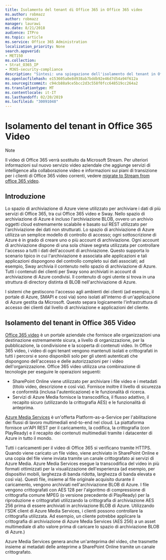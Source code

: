 ```yaml
---
title: Isolamento del tenant di Office 365 in Office 365 video
ms.author: robmazz
author: robmazz
manager: laurawi
ms.date: 8/21/2018
audience: ITPro
ms.topic: article
ms.service: Office 365 Administration
localization_priority: None
search.appverid:
- MET150
ms.collection:
- Strat_O365_IP
- M365-security-compliance
description: "Sintesi: una spiegazione dell'isolamento del tenant in Office 365 video."
ms.openlocfilehash: e153605a0e8d938ab7bddb92e46d7d54a94f612a
ms.sourcegitcommit: c94cb88a9ce5bcc2d3c558f0fcc648519cc264a2
ms.translationtype: MT
ms.contentlocale: it-IT
ms.lasthandoff: 02/20/2019
ms.locfileid: "30091048"
---
```

# <a name="tenant-isolation-in-office-365-video"></a>Isolamento del tenant in Office 365 Video

> [!NOTE]
> Il video di Office 365 verrà sostituito da Microsoft Stream. Per ulteriori informazioni sul nuovo servizio video aziendale che aggiunge servizi di intelligence alla collaborazione video e informazioni sui piani di transizione per i clienti di Office 365 video correnti, vedere [migrate to Stream from office 365 video](https://docs.microsoft.com/stream/).

## <a name="introduction"></a>Introduzione
Lo spazio di archiviazione di Azure viene utilizzato per archiviare i dati di più servizi di Office 365, tra cui Office 365 video e Sway. Nello spazio di archiviazione di Azure è incluso l'archiviazione BLOB, ovvero un archivio oggetti cloud estremamente scalabile e basato sul REST utilizzato per l'archiviazione dei dati non strutturati. Lo spazio di archiviazione di Azure utilizza un semplice modello di controllo di accesso; ogni sottoscrizione di Azure è in grado di creare uno o più account di archiviazione. Ogni account di archiviazione dispone di una sola chiave segreta utilizzata per controllare l'accesso a tutti i dati dell'account di archiviazione. Questo supporta lo scenario tipico in cui l'archiviazione è associata alle applicazioni e tali applicazioni dispongono del controllo completo sui dati associati; ad esempio, Sway archivia il contenuto nello spazio di archiviazione di Azure. Tutti i contenuti dei clienti per Sway sono archiviati in account di archiviazione di Azure condivisi. Il contenuto di ogni utente si trova in una struttura di directory distinta di BLOB nell'archiviazione di Azure.

I sistemi che gestiscono l'accesso agli ambienti dei clienti (ad esempio, il portale di Azure, SMAPI e così via) sono isolati all'interno di un'applicazione di Azure gestita da Microsoft. Questo separa logicamente l'infrastruttura di accesso dei clienti dal livello di archiviazione e applicazioni del cliente.

## <a name="tenant-isolation-in-office-365-video"></a>Isolamento del tenant in Office 365 Video
[Office 365 video](https://support.office.com/article/Meet-Office-365-Video-ca1cc1a9-a615-46e1-b6a3-40dbd99939a6) è un portale aziendale che fornisce alle organizzazioni una destinazione estremamente sicura, a livello di organizzazione, per la pubblicazione, la condivisione e la scoperta di contenuti video. In Office 365 video, i video di ogni tenant vengono mantenuti isolati e crittografati in tutti i percorsi e sono disponibili solo per gli utenti autenticati che dispongono dell'accesso e delle autorizzazioni per i video dell'organizzazione. Office 365 video utilizza una combinazione di tecnologie per eseguire le operazioni seguenti:
- SharePoint Online viene utilizzato per archiviare i file video e i metadati (titolo video, descrizione e così via). Fornisce inoltre il livello di sicurezza e conformità (inclusa l'autenticazione) e le funzionalità di ricerca.
- Servizi di Azure Media fornisce la transcodifica, il flusso adattivo, il recapito sicuro (utilizzando la crittografia AES) e le funzionalità di anteprima.

[Azure Media Services](https://azure.microsoft.com/services/media-services/) è un'offerta Platform-as-a-Service per l'abilitazione dei flussi di lavoro multimediali end-to-end nel cloud. La piattaforma fornisce un'API REST per il caricamento, la codifica, la crittografia (con PlayReady) e il recapito dei contenuti multimediali tramite i datacenter di Azure in tutto il mondo.

Tutti i caricamenti per il video di Office 365 si verificano tramite HTTPS. Quando viene caricato un file video, viene archiviato in SharePoint Online e una copia del file viene inviata tramite un canale crittografato ai servizi di Azure Media. Azure Media Services esegue la transcodifica del video in più formati ottimizzati per la visualizzazione dell'esperienza (ad esempio, per dispositivi mobili, larghezza di banda ridotta, larghezza di banda elevata e così via). Questi file, insieme al file originale acquisito durante il caricamento, vengono archiviati nell'archiviazione BLOB di Azure. I file vengono crittografati con AES 128 per l'algoritmo di compressione di crittografia comune MPEG (o versione precedente di PlayReady) per la riproduzione e crittografati utilizzando la crittografia di archiviazione AES 256 prima di essere archiviati in archiviazione BLOB di Azure. Utilizzando l'SDK client di Azure Media Services, i clienti possono controllare la crittografia utilizzata. Ad esempio, un cliente potrebbe applicare la crittografia di archiviazione di Azure Media Services (AES 256) a un asset multimediale di alto valore prima di caricare lo spazio di archiviazione BLOB di Azure.)

Azure Media Services genera anche un'anteprima del video, che trasmette insieme ai metadati delle anteprime a SharePoint Online tramite un canale crittografato.
